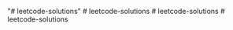 "# leetcode-solutions" 
#   l e e t c o d e - s o l u t i o n s  
 #   l e e t c o d e - s o l u t i o n s  
 #   l e e t c o d e - s o l u t i o n s  
 